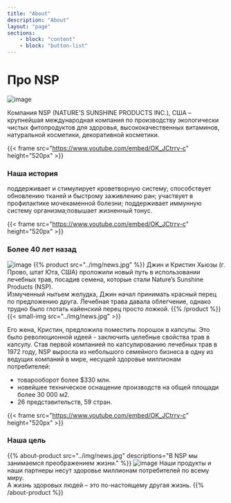 ```yaml
---
title: "About"
description: "About"
layout: "page"
sections:
    - block: "content"
    - block: "button-list"
---
```

# Про NSP

![image](../img/news.jpg)

Компания NSP (NATURE’S SUNSHINE PRODUCTS INC.), США – крупнейшая международная компания по производству экологически чистых фитопродуктов для здоровья, высококачественных витаминов, натуральной косметики, декоративной косметики.

{{<  frame src="https://www.youtube.com/embed/OK_JCtrrv-c" height="520px" >}}

### Наша история

поддерживает и стимулирует кроветворную систему;
способствует обновлению тканей и быстрому заживлению ран;
участвует в профилактике мочекаменной болезни;
поддерживает иммунную систему организма;повышает жизненный тонус.

{{<  frame src="https://www.youtube.com/embed/OK_JCtrrv-c" height="520px" >}}
### Более 40 лет назад
![image](../img/news.jpg)
{{% product src="../img/news.jpg" %}}
  Джин и Кристин Хьюзы (г. Прово, штат Юта, США) проложили новый путь в использовании лечебных трав, посадив семена, которые стали Nature’s Sunshine Products (NSP).\
  Измученный нытьем желудка, Джин начал принимать красный перец по предложению друга. Лечебная трава давала облегчение, однако трудно было глотать кайенский перец просто ложкой. 
{{% /product %}}
{{< small-img src="../img/news.jpg" >}} 

Его жена, Кристин, предложила поместить порошок в капсулы. Это было революционной идеей - заключить целебные свойства трав в капсулу.
Став первой компанией по капсулированию лечебных трав в 1972 году, NSP выросла из небольшого семейного бизнеса в одну из ведущих компаний в мире, несущей здоровье миллионам потребителей:
+ товарооборот более $330 млн.
+ новейшее техническое оснащение производств на общей площади более 30 000 м2.
+ 26 представительств,  59 стран.

{{<  frame src="https://www.youtube.com/embed/OK_JCtrrv-c" height="520px" >}}

###  Наша цель

{{% about-product src="../img/news.jpg" descriptions="В NSP мы занимаемся преображением жизни." %}}
  ![image](../img/news.jpg)
  Наши продукты и наши партнеры несут здоровье миллионам потребителей по всему миру.\
  А жизнь здоровых людей – это по-настоящему другая жизнь.
{{% /about-product %}}